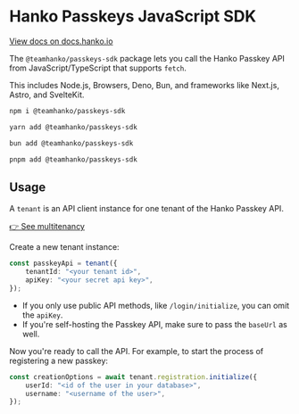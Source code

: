 # Hanko Passkeys JavaScript SDK

[View docs on docs.hanko.io](https://docs.hanko.io/passkey-api/js-sdk)

The `@teamhanko/passkeys-sdk` package lets you call the Hanko Passkey API from JavaScript/TypeScript that supports `fetch`.

This includes Node.js, Browsers, Deno, Bun, and frameworks like Next.js, Astro, and SvelteKit.

<CodeGroup>

```bash npm
npm i @teamhanko/passkeys-sdk
```

```bash yarn
yarn add @teamhanko/passkeys-sdk
```

```bash bun
bun add @teamhanko/passkeys-sdk
```

```bash pnpm
pnpm add @teamhanko/passkeys-sdk
```

</CodeGroup>

## Usage

A `tenant` is an API client instance for one tenant of the Hanko Passkey API.

[👉 See multitenancy](/passkey-api/faq#tenant-id-and-multitenancy)

Create a new tenant instance:

```ts
const passkeyApi = tenant({
	tenantId: "<your tenant id>",
	apiKey: "<your secret api key>",
});
```

-   If you only use public API methods, like `/login/initialize`, you can omit the `apiKey`.
-   If you're self-hosting the Passkey API, make sure to pass the `baseUrl` as well.

Now you're ready to call the API. For example, to start the process of registering a new passkey:

```ts
const creationOptions = await tenant.registration.initialize({
	userId: "<id of the user in your database>",
	username: "<username of the user>",
});
```
